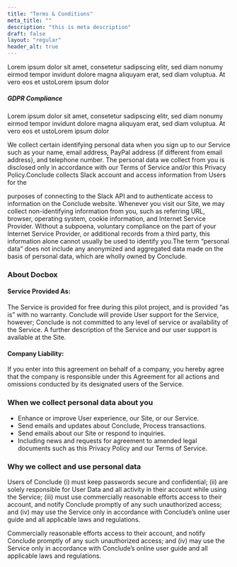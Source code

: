 ```yaml
---
title: "Terms & Conditions"
meta_title: ""
description: "this is meta description"
draft: false
layout: "regular"
header_alt: true
---
```


Lorem ipsum dolor sit amet, consetetur sadipscing elitr, sed diam nonumy eirmod tempor invidunt dolore magna aliquyam erat, sed diam voluptua. At vero eos et ustoLorem ipsum dolor

##### GDPR Compliance

Lorem ipsum dolor sit amet, consetetur sadipscing elitr, sed diam nonumy eirmod tempor invidunt dolore magna aliquyam erat, sed diam voluptua. At vero eos et ustoLorem ipsum dolor

We collect certain identifying personal data when you sign up to our Service such as your name, email address, PayPal address (if different from email address), and telephone number. The personal data we collect from you is disclosed only in accordance with our Terms of Service and/or this Privacy Policy.Conclude collects Slack account and access information from Users for the

purposes of connecting to the Slack API and to authenticate access to information on the Conclude website. Whenever you visit our Site, we may collect non-identifying information from you, such as referring URL, browser, operating system, cookie information, and Internet Service Provider. Without a subpoena, voluntary compliance on the part of your Internet Service Provider, or additional records from a third party, this information alone cannot usually be used to identify you.The term “personal data” does not include any anonymized and aggregated data made on the basis of personal data, which are wholly owned by Conclude.

### About Docbox

#### Service Provided As:

The Service is provided for free during this pilot project, and is provided “as is” with no warranty. Conclude will provide User support for the Service, however; Conclude is not committed to any level of service or availability of the Service. A further description of the Service and our user support is available at the Site.

#### Company Liability:

If you enter into this agreement on behalf of a company, you hereby agree that the company is responsible under this Agreement for all actions and omissions conducted by its designated users of the Service.

### When we collect personal data about you

- Enhance or improve User experience, our Site, or our Service.
- Send emails and updates about Conclude, Process transactions.
- Send emails about our Site or respond to inquiries.
- Including news and requests for agreement to amended legal documents such as this Privacy Policy and our Terms of Service.

### Why we collect and use personal data

Users of Conclude (i) must keep passwords secure and confidential; (ii) are solely responsible for User Data and all activity in their account while using the Service; (iii) must use commercially reasonable efforts access to their account, and notify Conclude promptly of any such unauthorized access; and (iv) may use the Service only in accordance with Conclude’s online user guide and all applicable laws and regulations.

Commercially reasonable efforts access to their account, and notify Conclude promptly of any such unauthorized access; and (iv) may use the Service only in accordance with Conclude’s online user guide and all applicable laws and regulations.
